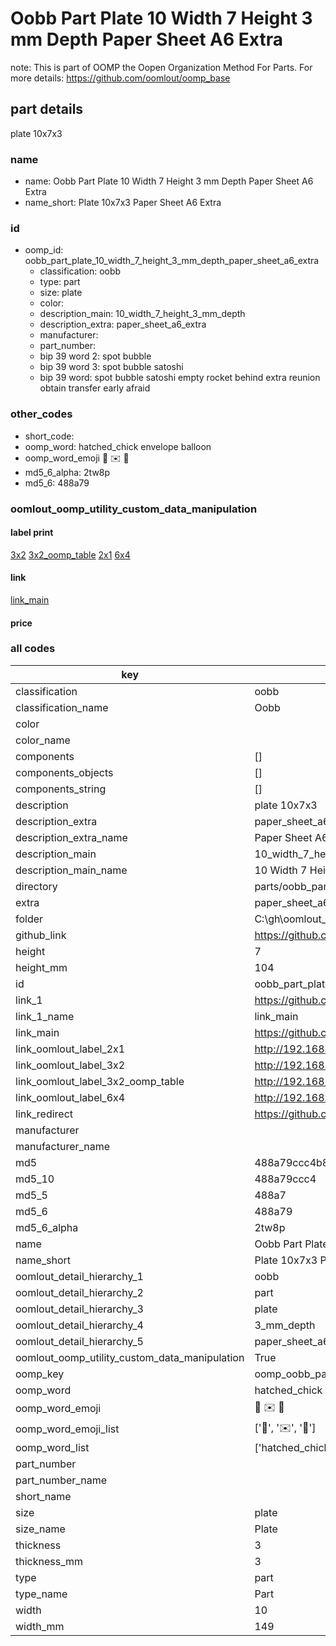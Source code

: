 # Oobb Part Plate 10 Width 7 Height 3 mm Depth Paper Sheet A6 Extra  

note: This is part of OOMP the Oopen Organization Method For Parts. For more details: https://github.com/oomlout/oomp_base

##  part details
  



plate 10x7x3



### name
* name: Oobb Part Plate 10 Width 7 Height 3 mm Depth Paper Sheet A6 Extra
* name_short: Plate 10x7x3 Paper Sheet A6 Extra
### id
* oomp_id: oobb_part_plate_10_width_7_height_3_mm_depth_paper_sheet_a6_extra
  * classification: oobb
  * type: part
  * size: plate
  * color: 
  * description_main: 10_width_7_height_3_mm_depth
  * description_extra: paper_sheet_a6_extra
  * manufacturer: 
  * part_number: 
  * bip 39 word 2: spot bubble
  * bip 39 word 3: spot bubble satoshi
  * bip 39 word: spot bubble satoshi empty rocket behind extra reunion obtain transfer early afraid

### other_codes
* short_code: 
* oomp_word: hatched_chick envelope balloon
* oomp_word_emoji :hatched_chick: :envelope: :balloon:
* md5_6_alpha: 2tw8p
* md5_6: 488a79






### oomlout_oomp_utility_custom_data_manipulation
#### label print
[3x2](http://192.168.1.245:1112/?label=oomp%202tw8p)
[3x2_oomp_table](http://192.168.1.108:1112/?label=oomp%202tw8p)
[2x1](http://192.168.1.242:1112/?label=oomp%202tw8p)
[6x4](http://192.168.1.55:1112/?label=oomp%202tw8p)    

#### link

[link_main](https://github.com/oomlout/oomlout_oobb_version_4_generated_parts/tree/main/navigation_oomp/oobb/part/plate/10_width_7_height_3_mm_depth/paper_sheet_a6_extra/part)                              

#### price







### all codes 
| key | value |  
| --- | --- |  
| classification | oobb |  
| classification_name | Oobb |  
| color |  |  
| color_name |  |  
| components | [] |  
| components_objects | [] |  
| components_string | [] |  
| description | plate 10x7x3 |  
| description_extra | paper_sheet_a6_extra |  
| description_extra_name | Paper Sheet A6 Extra |  
| description_main | 10_width_7_height_3_mm_depth |  
| description_main_name | 10 Width 7 Height 3 mm Depth |  
| directory | parts/oobb_part_plate_10_width_7_height_3_mm_depth_paper_sheet_a6_extra |  
| extra | paper_sheet_a6 |  
| folder | C:\gh\oomlout_oobb_version_4_generated_parts\parts\oobb_part_plate_10_width_7_height_3_mm_depth_paper_sheet_a6_extra |  
| github_link | https://github.com/oomlout/oomlout_oomp_part_src/tree/main/parts/oobb_part_plate_10_width_7_height_3_mm_depth_paper_sheet_a6_extra |  
| height | 7 |  
| height_mm | 104 |  
| id | oobb_part_plate_10_width_7_height_3_mm_depth_paper_sheet_a6_extra |  
| link_1 | https://github.com/oomlout/oomlout_oobb_version_4_generated_parts/tree/main/navigation_oomp/oobb/part/plate/10_width_7_height_3_mm_depth/paper_sheet_a6_extra/part |  
| link_1_name | link_main |  
| link_main | https://github.com/oomlout/oomlout_oobb_version_4_generated_parts/tree/main/navigation_oomp/oobb/part/plate/10_width_7_height_3_mm_depth/paper_sheet_a6_extra/part |  
| link_oomlout_label_2x1 | http://192.168.1.242:1112/?label=oomp%202tw8p |  
| link_oomlout_label_3x2 | http://192.168.1.245:1112/?label=oomp%202tw8p |  
| link_oomlout_label_3x2_oomp_table | http://192.168.1.108:1112/?label=oomp%202tw8p |  
| link_oomlout_label_6x4 | http://192.168.1.55:1112/?label=oomp%202tw8p |  
| link_redirect | https://github.com/oomlout/oomlout_oobb_version_4_generated_parts/tree/main/parts/oobb_plate_10_07_03_ex_paper_sheet_a6 |  
| manufacturer |  |  
| manufacturer_name |  |  
| md5 | 488a79ccc4b84a20525db4937ec75696 |  
| md5_10 | 488a79ccc4 |  
| md5_5 | 488a7 |  
| md5_6 | 488a79 |  
| md5_6_alpha | 2tw8p |  
| name | Oobb Part Plate 10 Width 7 Height 3 mm Depth Paper Sheet A6 Extra |  
| name_short | Plate 10x7x3 Paper Sheet A6 Extra |  
| oomlout_detail_hierarchy_1 | oobb |  
| oomlout_detail_hierarchy_2 | part |  
| oomlout_detail_hierarchy_3 | plate |  
| oomlout_detail_hierarchy_4 | 3_mm_depth |  
| oomlout_detail_hierarchy_5 | paper_sheet_a6_extra |  
| oomlout_oomp_utility_custom_data_manipulation | True |  
| oomp_key | oomp_oobb_part_plate_10_width_7_height_3_mm_depth_paper_sheet_a6_extra |  
| oomp_word | hatched_chick envelope balloon |  
| oomp_word_emoji | :hatched_chick: :envelope: :balloon: |  
| oomp_word_emoji_list | [':hatched_chick:', ':envelope:', ':balloon:'] |  
| oomp_word_list | ['hatched_chick', 'envelope', 'balloon'] |  
| part_number |  |  
| part_number_name |  |  
| short_name |  |  
| size | plate |  
| size_name | Plate |  
| thickness | 3 |  
| thickness_mm | 3 |  
| type | part |  
| type_name | Part |  
| width | 10 |  
| width_mm | 149 |  
